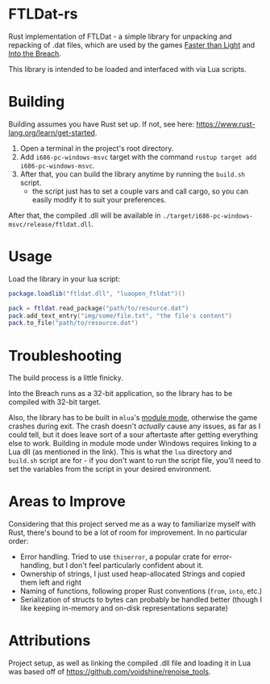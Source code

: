 # FTLDat-rs

Rust implementation of FTLDat - a simple library for unpacking and repacking of .dat files, which are used
by the games [Faster than Light](https://subsetgames.com/ftl.html) and [Into the Breach](https://subsetgames.com/itb.html).

This library is intended to be loaded and interfaced with via Lua scripts.


# Building

Building assumes you have Rust set up. If not, see here: https://www.rust-lang.org/learn/get-started.

1. Open a terminal in the project's root directory.
2. Add `i686-pc-windows-msvc` target with the command `rustup target add i686-pc-windows-msvc`.
3. After that, you can build the library anytime by running the `build.sh` script.
    - the script just has to set a couple vars and call cargo, so you can easily modify it to suit your preferences.

After that, the compiled .dll will be available in `./target/i686-pc-windows-msvc/release/ftldat.dll`.

# Usage

Load the library in your lua script:

```lua
package.loadlib("ftldat.dll", "luaopen_ftldat")()

pack = ftldat.read_package("path/to/resource.dat")
pack.add_text_entry("img/some/file.txt", "the file's content")
pack.to_file("path/to/resource.dat")
```

# Troubleshooting

The build process is a little finicky.

Into the Breach runs as a 32-bit application, so the library has to be compiled with 32-bit target.

Also, the library has to be built in `mlua`'s [module mode](https://github.com/khvzak/mlua#module-mode), otherwise the
game crashes during exit. The crash doesn't *actually* cause any issues, as far as I could tell, but it does leave sort
of a sour aftertaste after getting everything else to work. Building in module mode under Windows requires linking to
a Lua dll (as mentioned in the link). This is what the `lua` directory and `build.sh` script are for - if you don't want
to run the script file, you'll need to set the variables from the script in your desired environment.

# Areas to Improve

Considering that this project served me as a way to familiarize myself with Rust, there's bound to be a lot of room for
improvement. In no particular order:
- Error handling. Tried to use `thiserror`, a popular crate for error-handling, but I don't feel particularly confident about it.
- Ownership of strings, I just used heap-allocated Strings and copied them left and right
- Naming of functions, following proper Rust conventions (`from`, `into`, etc.)
- Serialization of structs to bytes can probably be handled better (though I like keeping in-memory and on-disk representations separate)

# Attributions

Project setup, as well as linking the compiled .dll file and loading it in Lua was based off of https://github.com/voidshine/renoise_tools. 
